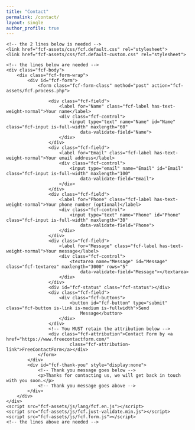 ```yaml
---
title: "Contact"
permalink: /contact/
layout: single
author_profile: true
---
```

    <!-- the 2 lines below is needed -->
    <link href="fcf-assets/css/fcf.default.css" rel="stylesheet">
    <link href="fcf-assets/css/fcf.default-custom.css" rel="stylesheet">
    
    <!-- the lines below are needed -->
    <div class="fcf-body">
        <div class="fcf-form-wrap">
            <div id="fcf-form">
                <form class="fcf-form-class" method="post" action="fcf-assets/fcf.process.php">

                    <div class="fcf-field">
                        <label for="Name" class="fcf-label has-text-weight-normal">Your name</label>
                        <div class="fcf-control">
                            <input type="text" name="Name" id="Name" class="fcf-input is-full-width" maxlength="60"
                                data-validate-field="Name">
                        </div>
                    </div>
                    <div class="fcf-field">
                        <label for="Email" class="fcf-label has-text-weight-normal">Your email address</label>
                        <div class="fcf-control">
                            <input type="email" name="Email" id="Email" class="fcf-input is-full-width" maxlength="100"
                                data-validate-field="Email">
                        </div>
                    </div>
                    <div class="fcf-field">
                        <label for="Phone" class="fcf-label has-text-weight-normal">Your phone number (optional)</label>
                        <div class="fcf-control">
                            <input type="text" name="Phone" id="Phone" class="fcf-input is-full-width" maxlength="30"
                                data-validate-field="Phone">
                        </div>
                    </div>
                    <div class="fcf-field">
                        <label for="Message" class="fcf-label has-text-weight-normal">Your message</label>
                        <div class="fcf-control">
                            <textarea name="Message" id="Message" class="fcf-textarea" maxlength="3000" rows="5"
                                data-validate-field="Message"></textarea>
                        </div>
                    </div>
                    <div id="fcf-status" class="fcf-status"></div>
                    <div class="fcf-field">
                        <div class="fcf-buttons">
                            <button id="fcf-button" type="submit" class="fcf-button is-link is-medium is-fullwidth">Send
                                Message</button>
                        </div>
                    </div>
                    <!-- You MUST retain the attribution below -->
                    <div class="fcf-attribution">Contact Form by <a href="https://www.freecontactform.com/"
                            class="fcf-attribution-link">FreeContactForm</a></div>
                </form>
            </div>
            <div id="fcf-thank-you" style="display:none">
                <!-- Thank you message goes below -->
                <p>Thanks for contacting us, we will get back in touch with you soon.</p>
                <!-- Thank you message goes above -->
            </div>
        </div>
    </div>
    <script src="fcf-assets/js/lang/fcf.en.js"></script>
    <script src="fcf-assets/js/fcf.just-validate.min.js"></script>
    <script src="fcf-assets/js/fcf.form.js"></script>
    <!-- the lines above are needed -->

